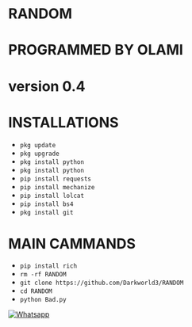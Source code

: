 # RANDOM 

# PROGRAMMED BY OLAMI

 # version 0.4

# INSTALLATIONS

- `pkg update`
- `pkg upgrade`
- `pkg install python`
- `pkg install python`
- `pip install requests`
- `pip install mechanize`
- `pip install lolcat`
- `pip install bs4`
- `pkg install git`

# MAIN CAMMANDS

- `pip install rich`
- `rm -rf RANDOM`
- `git clone https://github.com/Darkworld3/RANDOM`
- `cd RANDOM`
- `python Bad.py`

 

 

 

 

 

 

 [![Whatsapp](https://img.shields.io/badge/Whatsapp-OLAMI-deepgreen?style=flat-square&logo=whatsapp)](https://wa.me/+2349031489012)


 
